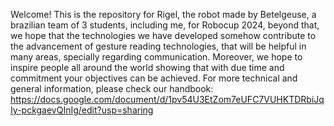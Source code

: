 Welcome! This is the repository for Rigel, the robot made by Betelgeuse, a brazilian team of 3 students, including me, for Robocup 2024, beyond that, we hope that the technologies we have developed
somehow contribute to the advancement of gesture reading technologies, that will be helpful in many areas, specially regarding communication. Moreover, we hope to inspire people all around the world
showing that with due time and commitment your objectives can be achieved. For more technical and general information, please check our handbook: https://docs.google.com/document/d/1pv54U3EtZom7eUFC7VUHKTDRbiJqIy-pckgaevQInIg/edit?usp=sharing
